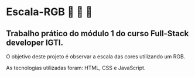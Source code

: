 # Escala-RGB :blue_book: :closed_book: :green_book:
## Trabalho prático do módulo 1 do curso Full-Stack developer IGTI.

O objetivo deste projeto é observar a escala das cores utilizando um RGB.

As tecnologias utilizadas foram: HTML, CSS e JavaScript.

